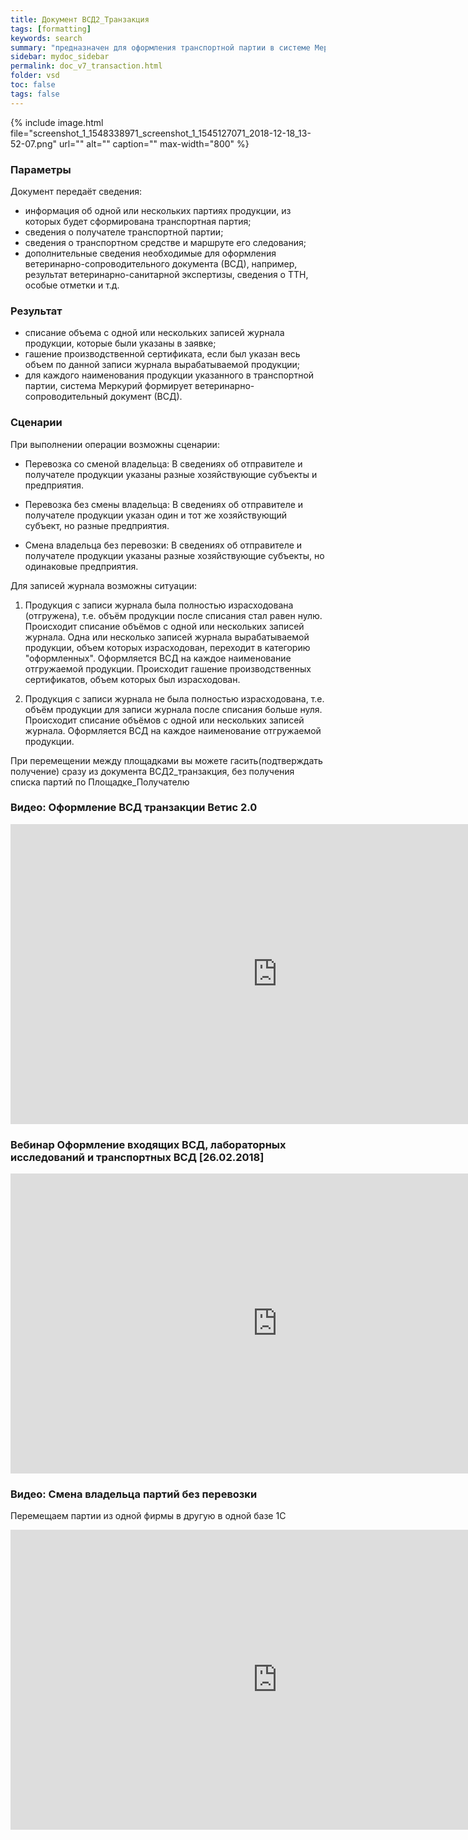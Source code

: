 ```yaml
---
title: Документ ВСД2_Транзакция
tags: [formatting]
keywords: search
summary: "предназначен для оформления транспортной партии в системе Меркурий."
sidebar: mydoc_sidebar
permalink: doc_v7_transaction.html
folder: vsd
toc: false
tags: false
---
```


<style>
.result {
background-color: #000000;
border: 1px solid #dedede;
padding: 10px;
margin-top: 10px;
margin-bottom: 10px;
}
</style>


{% include image.html file="screenshot_1_1548338971_screenshot_1_1545127071_2018-12-18_13-52-07.png" url="" alt="" caption="" max-width="800" %}

### Параметры

Документ передаёт сведения:

* информация об одной или нескольких партиях продукции, из которых будет сформирована транспортная партия;
* сведения о получателе транспортной партии;
* сведения о транспортном средстве и маршруте его следования;
* дополнительные сведения необходимые для оформления ветеринарно-сопроводительного документа (ВСД), например, результат ветеринарно-санитарной экспертизы, сведения о ТТН, особые отметки и т.д.

### Результат

* списание объема с одной или нескольких записей журнала продукции, которые были указаны в заявке;
* гашение производственной сертификата, если был указан весь объем по данной записи журнала вырабатываемой продукции;
* для каждого наименования продукции указанного в транспортной партии, система Меркурий формирует ветеринарно-сопроводительный документ (ВСД).

### Cценарии
При выполнении операции возможны сценарии:

* Перевозка со сменой владельца: В сведениях об отправителе и получателе продукции указаны разные хозяйствующие субъекты и предприятия.

* Перевозка без смены владельца: В сведениях об отправителе и получателе продукции указан один и тот же хозяйствующий субъект, но разные предприятия.

* Смена владельца без перевозки: В сведениях об отправителе и получателе продукции указаны разные хозяйствующие субъекты, но одинаковые предприятия.

Для записей журнала возможны ситуации:

1. Продукция с записи журнала была полностью израсходована (отгружена), т.е. объём продукции после списания стал равен нулю.
Происходит списание объёмов с одной или нескольких записей журнала.
Одна или несколько записей журнала вырабатываемой продукции, объем которых израсходован, переходит в категорию "оформленных".
Оформляется ВСД на каждое наименование отгружаемой продукции.
Происходит гашение производственных сертификатов, объем которых был израсходован.

2. Продукция с записи журнала не была полностью израсходована, т.е. объём продукции для записи журнала после списания больше нуля.
Происходит списание объёмов с одной или нескольких записей журнала.
Оформляется ВСД на каждое наименование отгружаемой продукции.

При перемещении между площадками вы можете гасить(подтверждать получение) сразу из документа ВСД2_транзакция, без получения списка партий по Площадке_Получателю

### Видео: Оформление ВСД транзакции Ветис 2.0

<iframe width="854" height="480" src="https://www.youtube.com/embed/SOZu23Wwd1I?autoplay=1&rel=0" frameborder="0" allowfullscreen></iframe>

### Вебинар Оформление входящих ВСД, лабораторных исследований и транспортных ВСД [26.02.2018]

<iframe width="854" height="480" src="https://www.youtube.com/embed/AOomC2Lp_kE?rel=0" frameborder="0" allowfullscreen></iframe>

### Видео: Смена владельца партий без перевозки

Перемещаем партии из одной фирмы в другую в одной базе 1С

<iframe width="854" height="480" src="https://www.youtube.com/embed/Uw01YRLqdL8?rel=0" frameborder="0" allowfullscreen></iframe>